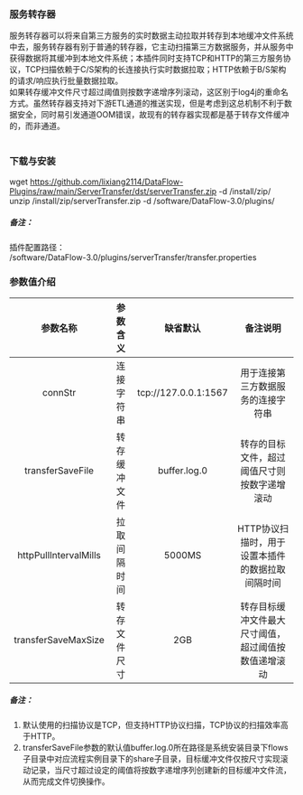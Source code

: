 ### 服务转存器  
服务转存器可以将来自第三方服务的实时数据主动拉取并转存到本地缓冲文件系统中去，服务转存器有别于普通的转存器，它主动扫描第三方数据服务，并从服务中获得数据将其缓冲到本地文件系统；本插件同时支持TCP和HTTP的第三方服务协议，TCP扫描依赖于C/S架构的长连接执行实时数据拉取；HTTP依赖于B/S架构的请求/响应执行批量数据拉取。  
如果转存缓冲文件尺寸超过阈值则按数字递增序列滚动，这区别于log4j的重命名方式。虽然转存器支持对下游ETL通道的推送实现，但是考虑到这总机制不利于数据安全，同时易引发通道OOM错误，故现有的转存器实现都是基于转存文件缓冲的，而非通道。  
​      

### 下载与安装  
wget https://github.com/lixiang2114/DataFlow-Plugins/raw/main/ServerTransfer/dst/serverTransfer.zip -d /install/zip/  
unzip  /install/zip/serverTransfer.zip -d /software/DataFlow-3.0/plugins/    

##### 备注：  
插件配置路径：  
 /software/DataFlow-3.0/plugins/serverTransfer/transfer.properties  
      

### 参数值介绍  
|参数名称|参数含义|缺省默认|备注说明|
|:-----:|:-------:|:-------:|:-------:|
|connStr|连接字符串|tcp://127.0.0.1:1567|用于连接第三方数据服务的连接字符串|
|transferSaveFile|转存缓冲文件|buffer.log.0|转存的目标文件，超过阈值尺寸则按数字递增滚动|
|httpPullIntervalMills|拉取间隔时间|5000MS|HTTP协议扫描时，用于设置本插件的数据拉取间隔时间|
|transferSaveMaxSize|转存文件尺寸|2GB|转存目标缓冲文件最大尺寸阈值，超过阈值按数值递增滚动|
##### 备注：  
1. 默认使用的扫描协议是TCP，但支持HTTP协议扫描，TCP协议的扫描效率高于HTTP。  
2. transferSaveFile参数的默认值buffer.log.0所在路径是系统安装目录下flows子目录中对应流程实例目录下的share子目录，目标缓冲文件仅按尺寸实现滚动记录，当尺寸超过设定的阈值将按数字递增序列创建新的目标缓冲文件流，从而完成文件切换操作。